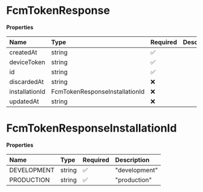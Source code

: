 # FcmTokenResponse

**Properties**

| Name           | Type                           | Required | Description |
| :------------- | :----------------------------- | :------- | :---------- |
| createdAt      | string                         | ✅       |             |
| deviceToken    | string                         | ✅       |             |
| id             | string                         | ✅       |             |
| discardedAt    | string                         | ❌       |             |
| installationId | FcmTokenResponseInstallationId | ❌       |             |
| updatedAt      | string                         | ❌       |             |

# FcmTokenResponseInstallationId

**Properties**

| Name        | Type   | Required | Description   |
| :---------- | :----- | :------- | :------------ |
| DEVELOPMENT | string | ✅       | "development" |
| PRODUCTION  | string | ✅       | "production"  |

<!-- This file was generated by liblab | https://liblab.com/ -->
